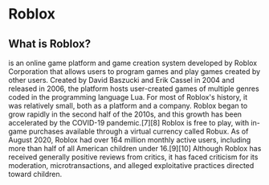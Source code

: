 <h1>Roblox</h1>
<h2>What is Roblox?</h2>
<bd>is an online game platform and game creation system developed by Roblox Corporation that allows users to program games and play games created by other users. Created by David Baszucki and Erik Cassel in 2004 and released in 2006, the platform hosts user-created games of multiple genres coded in the programming language Lua. For most of Roblox's history, it was relatively small, both as a platform and a company. Roblox began to grow rapidly in the second half of the 2010s, and this growth has been accelerated by the COVID-19 pandemic.[7][8]</bd>
<bd>Roblox is free to play, with in-game purchases available through a virtual currency called Robux. As of August 2020, Roblox had over 164 million monthly active users, including more than half of all American children under 16.[9][10]</bd>
<bd>Although Roblox has received generally positive reviews from critics, it has faced criticism for its moderation, microtransactions, and alleged exploitative practices directed toward children.</bd>

